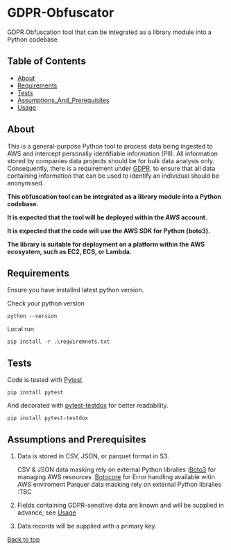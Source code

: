 # GDPR-Obfuscator
GDPR Obfuscation tool that can be integrated as a library module into a Python codebase

## Table of Contents
- [About](#about)
- [Requirements](#requirements)
- [Tests](#tests)
- [Assumptions_And_Prerequisites](#Assumptions_And_Prerequisites)
- [Usage](#Usage)

## About

This is a general-purpose Python tool to process data being ingested to AWS and intercept 
personally identifiable information (PII). All information stored by companies data
projects should be for bulk data analysis only. Consequently, there is a requirement
under [GDPR](https://ico.org.uk/media/for-organisations/guide-to-data-protection/guide-to-the-general-data-protection-regulation-gdpr-1-1.pdf/).
to ensure that all data containing information that can be used to identify an individual
should be anonymised.

**This obfuscation tool can be integrated as a library module into a Python codebase.**

**It is expected that the tool will be deployed within the _AWS_ account.**

**It is expected that the code will use the AWS SDK for Python (boto3).**

**The library is suitable for deployment on a platform within the AWS ecosystem, such as EC2, ECS, or Lambda.**

## Requirements

Ensure you have installed latest python version.

Check your python version
```
python --version
```

Local run
```
pip install -r .\requiremnets.txt
```

## Tests

Code is tested with [Pytest](https://docs.pytest.org/en/stable/)
```
pip install pytest
```
And decorated with [pytest-testdox](https://pypi.org/project/pytest-testdox/) for better readability.
```
pip install pytest-testdox
```

## Assumptions and Prerequisites

1. Data is stored in CSV, JSON, or parquet format in S3.

    CSV & JSON data masking rely on external Python libralies 
        :[Boto3](https://boto3.amazonaws.com/v1/documentation/api/latest/index.html) for managing AWS resources 
        :[Botocore](https://botocore.amazonaws.com/v1/documentation/api/latest/index.html) for Error handling available witin AWS enviroment
    Parquer data masking rely on external Python libralies
    :TBC 

2. Fields containing GDPR-sensitive data are known and will
      be supplied in advance, see [Usage](#Usage)
    
3. Data records will be supplied with a primary key.




[Back to top](#top)
